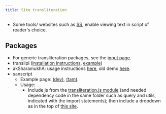 ```yaml
---
title: Site transliteration
---
```


- Some tools/ websites such as [SS](http://stotrasamhita.net/wiki/Main_Page), enable viewing text in script of reader's choice.

## Packages
- For generic transliteration packages, see the [input page](../../input/).
- translipi ([installation instructions](https://github.com/srikanthsubra/translipi), [example](http://stotrasamhita.net/wiki/Aditya_Hrdayam))
- akSharamukhA: usage instructions [here](http://aksharamukha.appspot.com/plugin), old demo [here](aksharamukha_demo/).
- sanscript
  - Example page: [(dev)](https://vvasuki.github.io/saMskAra/mantra/misc-devas/paravastu-saama/Aruhan/?&translitration_target=devanagari), [(tam)](https://vvasuki.github.io/saMskAra/mantra/misc-devas/paravastu-saama/Aruhan/?&translitration_target=tamil).
  - Usage:
    - Include js from the [transliteration.js module](https://github.com/sanskrit-coders/sanskrit-documentation-theme-hugo/blob/master/webpack_src/js/transliteration.js) (and needed dependency code in the same folder such as query and utils, indicated with the import statements); then include a dropdown as in the top of [this site](https://vvasuki.github.io/saMskAra/mantra/misc-devas/paravastu-saama/Aruhan/?&translitration_target=devanagari).
